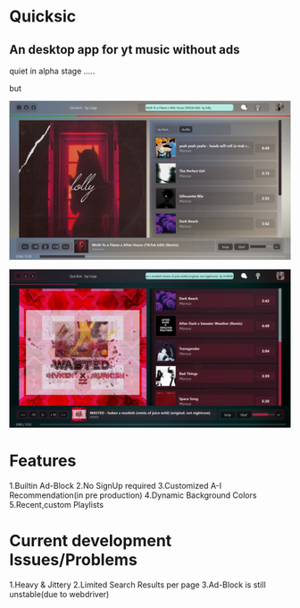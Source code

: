 # Quicksic
 An desktop app for yt music without ads
----------------------------------------------
quiet in alpha stage .....

but

![Screenshot](https://github.com/Abhishek-raj-exe/Quicksic/blob/main/ss/Moth%20Light%202.png)

![Screenshot](https://github.com/Abhishek-raj-exe/Quicksic/blob/main/ss/wast%202.png)


# Features
1.Builtin Ad-Block
2.No SignUp required
3.Customized A-I Recommendation(in pre production)
4.Dynamic Background Colors
5.Recent,custom Playlists

# Current development Issues/Problems
1.Heavy & Jittery
2.Limited Search Results per page
3.Ad-Block is still unstable(due to webdriver)
